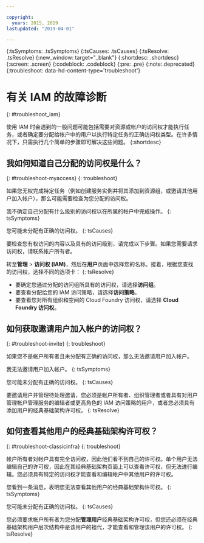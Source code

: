 ```yaml
---

copyright:
  years: 2015, 2019
lastupdated: "2019-04-01"

---
```


{:tsSymptoms: .tsSymptoms}
{:tsCauses: .tsCauses}
{:tsResolve: .tsResolve}
{:new_window: target="_blank"}
{:shortdesc: .shortdesc}
{:screen: .screen}
{:codeblock: .codeblock}
{:pre: .pre}
{:note:.deprecated}
{:troubleshoot: data-hd-content-type='troubleshoot'}

# 有关 IAM 的故障诊断
{: #troubleshoot_iam}

使用 IAM 时会遇到的一般问题可能包括需要对资源或帐户的访问权才能执行任务，或者确定要分配给帐户中的用户以执行特定任务的正确访问权类型。在许多情况下，只需执行几个简单的步骤即可解决这些问题。
{:shortdesc}

## 我如何知道自己分配的访问权是什么？
{: #troubleshoot-myaccess}
{: troubleshoot}

如果您无权完成特定任务（例如创建服务实例并将其添加到资源组，或邀请其他用户加入帐户），那么可能需要检查为您分配的访问权。

我不确定自己分配有什么级别的访问权以在所属的帐户中完成操作。
{: tsSymptoms}
   
您可能未分配有正确的访问权。
{: tsCauses}

要检查您有权访问的内容以及具有的访问级别，请完成以下步骤。如果您需要请求访问权，请联系帐户所有者。

转至**管理** &gt; **访问权 (IAM)**，然后在**用户**页面中选择您的名称。接着，根据您查找的访问权，选择不同的选项卡：
{: tsResolve}

* 要确定您通过分配的访问组所具有的访问权，请选择**访问组**。
* 要查看分配给您的 IAM 访问策略，请选择**访问策略**。
* 要查看您对所有组织和空间的 Cloud Foundry 访问权，请选择 **Cloud Foundry 访问权**。


## 如何获取邀请用户加入帐户的访问权？ 
{: #troubleshoot-invite}
{: troubleshoot}

如果您不是帐户所有者且未分配有正确的访问权，那么无法邀请用户加入帐户。 

我无法邀请用户加入帐户。
{: tsSymptoms}
   
您可能未分配有正确的访问权。
{: tsCauses}

要邀请用户并管理待处理邀请，您必须是帐户所有者、组织管理者或者具有对用户管理帐户管理服务的编辑者或更高角色的 IAM 访问策略的用户，或者您必须具有添加用户的经典基础架构许可权。
{: tsResolve}


## 如何查看其他用户的经典基础架构许可权？
{: #troubleshoot-classicinfra}
{: troubleshoot}

帐户所有者对帐户具有完全访问权，因此他们看不到自己的许可权。单个用户无法编辑自己的许可权，因此在其经典基础架构页面上可以查看许可权，但无法进行编辑。您必须具有特定的访问权才能查看和编辑帐户中其他用户的许可权。

您看到一条消息，表明您无法查看其他用户的经典基础架构许可权。
{: tsSymptoms}
   
您可能未分配有正确的访问权。
{: tsCauses}

您必须要求帐户所有者为您分配**管理用户**经典基础架构许可权，但您还必须在经典基础架构用户层次结构中是该用户的祖代，才能查看和管理该用户的许可权。
{: tsResolve}
